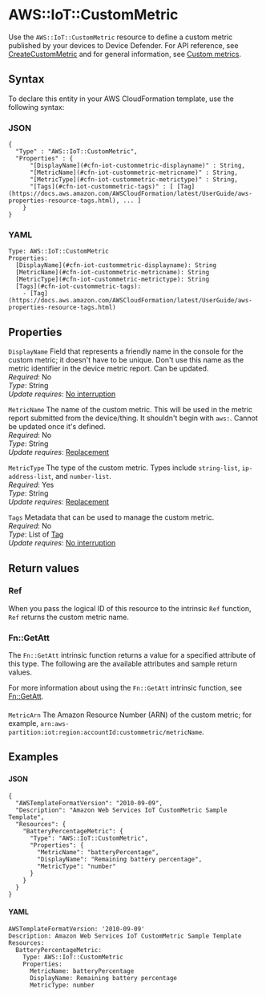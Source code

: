 # AWS::IoT::CustomMetric<a name="aws-resource-iot-custommetric"></a>

 Use the `AWS::IoT::CustomMetric` resource to define a custom metric published by your devices to Device Defender\. For API reference, see [CreateCustomMetric](https://docs.aws.amazon.com/iot/latest/apireference/API_CreateCustomMetric.html) and for general information, see [Custom metrics](https://docs.aws.amazon.com/iot/latest/developerguide/dd-detect-custom-metrics.html)\.

## Syntax<a name="aws-resource-iot-custommetric-syntax"></a>

To declare this entity in your AWS CloudFormation template, use the following syntax:

### JSON<a name="aws-resource-iot-custommetric-syntax.json"></a>

```
{
  "Type" : "AWS::IoT::CustomMetric",
  "Properties" : {
      "[DisplayName](#cfn-iot-custommetric-displayname)" : String,
      "[MetricName](#cfn-iot-custommetric-metricname)" : String,
      "[MetricType](#cfn-iot-custommetric-metrictype)" : String,
      "[Tags](#cfn-iot-custommetric-tags)" : [ [Tag](https://docs.aws.amazon.com/AWSCloudFormation/latest/UserGuide/aws-properties-resource-tags.html), ... ]
    }
}
```

### YAML<a name="aws-resource-iot-custommetric-syntax.yaml"></a>

```
Type: AWS::IoT::CustomMetric
Properties: 
  [DisplayName](#cfn-iot-custommetric-displayname): String
  [MetricName](#cfn-iot-custommetric-metricname): String
  [MetricType](#cfn-iot-custommetric-metrictype): String
  [Tags](#cfn-iot-custommetric-tags): 
    - [Tag](https://docs.aws.amazon.com/AWSCloudFormation/latest/UserGuide/aws-properties-resource-tags.html)
```

## Properties<a name="aws-resource-iot-custommetric-properties"></a>

`DisplayName`  <a name="cfn-iot-custommetric-displayname"></a>
 Field that represents a friendly name in the console for the custom metric; it doesn't have to be unique\. Don't use this name as the metric identifier in the device metric report\. Can be updated\.   
*Required*: No  
*Type*: String  
*Update requires*: [No interruption](https://docs.aws.amazon.com/AWSCloudFormation/latest/UserGuide/using-cfn-updating-stacks-update-behaviors.html#update-no-interrupt)

`MetricName`  <a name="cfn-iot-custommetric-metricname"></a>
 The name of the custom metric\. This will be used in the metric report submitted from the device/thing\. It shouldn't begin with `aws:`\. Cannot be updated once it's defined\.  
*Required*: No  
*Type*: String  
*Update requires*: [Replacement](https://docs.aws.amazon.com/AWSCloudFormation/latest/UserGuide/using-cfn-updating-stacks-update-behaviors.html#update-replacement)

`MetricType`  <a name="cfn-iot-custommetric-metrictype"></a>
 The type of the custom metric\. Types include `string-list`, `ip-address-list`, and `number-list`\.   
*Required*: Yes  
*Type*: String  
*Update requires*: [Replacement](https://docs.aws.amazon.com/AWSCloudFormation/latest/UserGuide/using-cfn-updating-stacks-update-behaviors.html#update-replacement)

`Tags`  <a name="cfn-iot-custommetric-tags"></a>
 Metadata that can be used to manage the custom metric\.   
*Required*: No  
*Type*: List of [Tag](https://docs.aws.amazon.com/AWSCloudFormation/latest/UserGuide/aws-properties-resource-tags.html)  
*Update requires*: [No interruption](https://docs.aws.amazon.com/AWSCloudFormation/latest/UserGuide/using-cfn-updating-stacks-update-behaviors.html#update-no-interrupt)

## Return values<a name="aws-resource-iot-custommetric-return-values"></a>

### Ref<a name="aws-resource-iot-custommetric-return-values-ref"></a>

 When you pass the logical ID of this resource to the intrinsic `Ref` function, `Ref` returns the custom metric name\.

### Fn::GetAtt<a name="aws-resource-iot-custommetric-return-values-fn--getatt"></a>

The `Fn::GetAtt` intrinsic function returns a value for a specified attribute of this type\. The following are the available attributes and sample return values\.

For more information about using the `Fn::GetAtt` intrinsic function, see [Fn::GetAtt](https://docs.aws.amazon.com/AWSCloudFormation/latest/UserGuide/intrinsic-function-reference-getatt.html)\.

#### <a name="aws-resource-iot-custommetric-return-values-fn--getatt-fn--getatt"></a>

`MetricArn`  <a name="MetricArn-fn::getatt"></a>
The Amazon Resource Number \(ARN\) of the custom metric; for example, `arn:aws-partition:iot:region:accountId:custommetric/metricName`\.

## Examples<a name="aws-resource-iot-custommetric--examples"></a>



### <a name="aws-resource-iot-custommetric--examples--"></a>



#### JSON<a name="aws-resource-iot-custommetric--examples----json"></a>

```
{
  "AWSTemplateFormatVersion": "2010-09-09",
  "Description": "Amazon Web Services IoT CustomMetric Sample Template",
  "Resources": {
    "BatteryPercentageMetric": {
      "Type": "AWS::IoT::CustomMetric",
      "Properties": {
        "MetricName": "batteryPercentage",
        "DisplayName": "Remaining battery percentage",
        "MetricType": "number"
      }
    }
  }
}
```

#### YAML<a name="aws-resource-iot-custommetric--examples----yaml"></a>

```
AWSTemplateFormatVersion: '2010-09-09'
Description: Amazon Web Services IoT CustomMetric Sample Template
Resources:
  BatteryPercentageMetric:
    Type: AWS::IoT::CustomMetric
    Properties:
      MetricName: batteryPercentage
      DisplayName: Remaining battery percentage
      MetricType: number
```